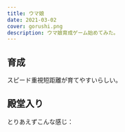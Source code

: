 ```yaml
---
title: ウマ娘
date: 2021-03-02
cover: gorushi.png
description: ウマ娘育成ゲーム始めてみた。
---
```


## 育成
スピード重視短距離が育てやすいらしい。

## 殿堂入り
とりあえずこんな感じ：
<Image filename="umamusume.png"/>

